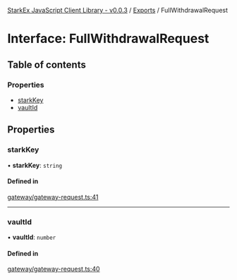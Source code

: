 [StarkEx JavaScript Client Library - v0.0.3](../README.md) / [Exports](../modules.md) / FullWithdrawalRequest

# Interface: FullWithdrawalRequest

## Table of contents

### Properties

- [starkKey](FullWithdrawalRequest.md#starkkey)
- [vaultId](FullWithdrawalRequest.md#vaultid)

## Properties

### starkKey

• **starkKey**: `string`

#### Defined in

[gateway/gateway-request.ts:41](https://github.com/starkware-libs/starkex-js/blob/37187cc/src/lib/gateway/gateway-request.ts#L41)

___

### vaultId

• **vaultId**: `number`

#### Defined in

[gateway/gateway-request.ts:40](https://github.com/starkware-libs/starkex-js/blob/37187cc/src/lib/gateway/gateway-request.ts#L40)
